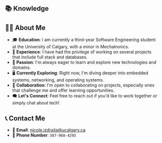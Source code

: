 ## 📚 Knowledge
<i class="fa-brands fa-java"></i>


## 👩‍💻 About Me
- 🎓 **Education**: I am currently a third-year Software Engineering student at the University of Calgary, with a minor in Mechatronics.
- 💼 **Experience**: I have had the privilege of working on several projects that include full stack and databases.
- 🌱 **Passion**: I'm always eager to learn and explore new technologies and domains.
- 🖥 **Currently Exploring**: Right now, I'm diving deeper into embedded systems, networking, and operating systems.
- 🤝 **Collaboration**: I'm open to collaborating on projects, especially ones that challenge me and offer learning opportunities.
- 🗨️ **Let's Connect**: Feel free to reach out if you'd like to work together or simply chat about tech!

## 📞 Contact Me
- 📧 **Email**: [nicole.izdraila@ucalgary.ca](mailto:nicole.izdraila@ucalgary.ca)
- 📱 **Phone Number**: `587-968-4295`
